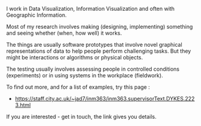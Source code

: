 I work in Data Visualization, Information Visualization and often with Geographic Information.

Most of my research involves making (designing, implementing) something and seeing whether (when, how well) it works.

The things are usually software prototypes that involve novel graphical representations of data to help people perform challenging tasks. But they might be interactions or algorithms or physical objects.

The testing usually involves assessing people in controlled conditions (experiments) or in using systems in the workplace (fieldwork).

To find out more, and for a list of examples, try this page :

- https://staff.city.ac.uk/~jad7/inm363/inm363.supervisorText.DYKES.2223.html

If you are interested - get in touch, the link gives you details.
